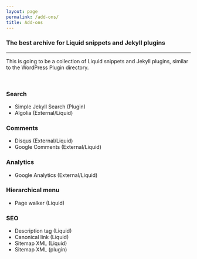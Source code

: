 ```yaml
---
layout: page
permalink: /add-ons/
title: Add-ons
---
```

### The best archive for Liquid snippets and Jekyll plugins
-----

This is going to be a collection of Liquid snippets and Jekyll plugins, similar to the WordPress Plugin directory.

<br />

### Search
- Simple Jekyll Search (Plugin)
- Algolia (External/Liquid)

### Comments
- Disqus (External/Liquid)
- Google Comments (External/Liquid)

### Analytics
- Google Analytics (External/Liquid)

### Hierarchical menu
- Page walker (Liquid)

### SEO
- Description tag (Liquid)
- Canonical link (Liquid)
- Sitemap XML (Liquid)
- Sitemap XML (plugin)